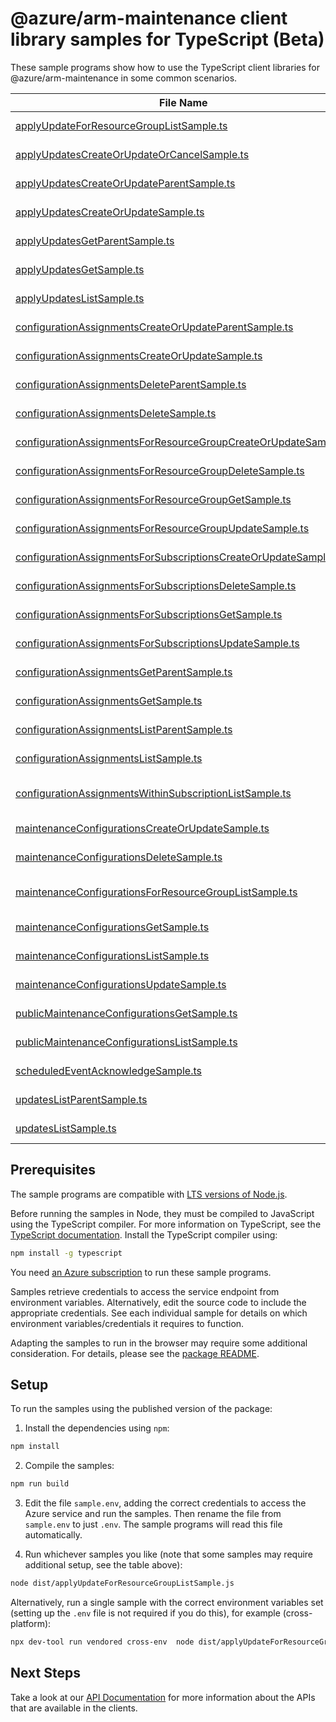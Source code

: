 # @azure/arm-maintenance client library samples for TypeScript (Beta)

These sample programs show how to use the TypeScript client libraries for @azure/arm-maintenance in some common scenarios.

| **File Name**                                                                                                                   | **Description**                                                                                                                                                                                      |
| ------------------------------------------------------------------------------------------------------------------------------- | ---------------------------------------------------------------------------------------------------------------------------------------------------------------------------------------------------- |
| [applyUpdateForResourceGroupListSample.ts][applyupdateforresourcegrouplistsample]                                               | get Configuration records within a subscription and resource group x-ms-original-file: 2023-10-01-preview/ApplyUpdatesResourceGroup_List.json                                                        |
| [applyUpdatesCreateOrUpdateOrCancelSample.ts][applyupdatescreateorupdateorcancelsample]                                         | apply maintenance updates to resource x-ms-original-file: 2023-10-01-preview/ApplyUpdates_CreateOrUpdateOnly_NoCancellation.json                                                                     |
| [applyUpdatesCreateOrUpdateParentSample.ts][applyupdatescreateorupdateparentsample]                                             | apply maintenance updates to resource with parent x-ms-original-file: 2023-10-01-preview/ApplyUpdates_CreateOrUpdateParent.json                                                                      |
| [applyUpdatesCreateOrUpdateSample.ts][applyupdatescreateorupdatesample]                                                         | apply maintenance updates to resource x-ms-original-file: 2023-10-01-preview/ApplyUpdates_CreateOrUpdate.json                                                                                        |
| [applyUpdatesGetParentSample.ts][applyupdatesgetparentsample]                                                                   | track maintenance updates to resource with parent x-ms-original-file: 2023-10-01-preview/ApplyUpdates_GetParent.json                                                                                 |
| [applyUpdatesGetSample.ts][applyupdatesgetsample]                                                                               | track maintenance updates to resource x-ms-original-file: 2023-10-01-preview/ApplyUpdates_Get.json                                                                                                   |
| [applyUpdatesListSample.ts][applyupdateslistsample]                                                                             | get Configuration records within a subscription x-ms-original-file: 2023-10-01-preview/ApplyUpdates_List.json                                                                                        |
| [configurationAssignmentsCreateOrUpdateParentSample.ts][configurationassignmentscreateorupdateparentsample]                     | register configuration for resource. x-ms-original-file: 2023-10-01-preview/ConfigurationAssignments_CreateOrUpdateParent.json                                                                       |
| [configurationAssignmentsCreateOrUpdateSample.ts][configurationassignmentscreateorupdatesample]                                 | register configuration for resource. x-ms-original-file: 2023-10-01-preview/ConfigurationAssignments_CreateOrUpdate.json                                                                             |
| [configurationAssignmentsDeleteParentSample.ts][configurationassignmentsdeleteparentsample]                                     | unregister configuration for resource. x-ms-original-file: 2023-10-01-preview/ConfigurationAssignments_DeleteParent.json                                                                             |
| [configurationAssignmentsDeleteSample.ts][configurationassignmentsdeletesample]                                                 | unregister configuration for resource. x-ms-original-file: 2023-10-01-preview/ConfigurationAssignments_Delete.json                                                                                   |
| [configurationAssignmentsForResourceGroupCreateOrUpdateSample.ts][configurationassignmentsforresourcegroupcreateorupdatesample] | register configuration for resource. x-ms-original-file: 2023-10-01-preview/ConfigurationAssignmentsForResourceGroup_CreateOrUpdate.json                                                             |
| [configurationAssignmentsForResourceGroupDeleteSample.ts][configurationassignmentsforresourcegroupdeletesample]                 | unregister configuration for resource. x-ms-original-file: 2023-10-01-preview/ConfigurationAssignmentsForResourceGroup_Delete.json                                                                   |
| [configurationAssignmentsForResourceGroupGetSample.ts][configurationassignmentsforresourcegroupgetsample]                       | get configuration assignment for resource.. x-ms-original-file: 2023-10-01-preview/ConfigurationAssignmentsForResourceGroup_Get.json                                                                 |
| [configurationAssignmentsForResourceGroupUpdateSample.ts][configurationassignmentsforresourcegroupupdatesample]                 | register configuration for resource. x-ms-original-file: 2023-10-01-preview/ConfigurationAssignmentsForResourceGroup_UpdateForResource.json                                                          |
| [configurationAssignmentsForSubscriptionsCreateOrUpdateSample.ts][configurationassignmentsforsubscriptionscreateorupdatesample] | register configuration for resource. x-ms-original-file: 2023-10-01-preview/ConfigurationAssignmentsForSubscriptions_CreateOrUpdate.json                                                             |
| [configurationAssignmentsForSubscriptionsDeleteSample.ts][configurationassignmentsforsubscriptionsdeletesample]                 | unregister configuration for resource. x-ms-original-file: 2023-10-01-preview/ConfigurationAssignmentsForSubscriptions_Delete.json                                                                   |
| [configurationAssignmentsForSubscriptionsGetSample.ts][configurationassignmentsforsubscriptionsgetsample]                       | get configuration assignment for resource. x-ms-original-file: 2023-10-01-preview/ConfigurationAssignmentsForSubscriptions_Get.json                                                                  |
| [configurationAssignmentsForSubscriptionsUpdateSample.ts][configurationassignmentsforsubscriptionsupdatesample]                 | register configuration for resource. x-ms-original-file: 2023-10-01-preview/ConfigurationAssignmentsForSubscriptions_UpdateForResource.json                                                          |
| [configurationAssignmentsGetParentSample.ts][configurationassignmentsgetparentsample]                                           | get configuration assignment for resource.. x-ms-original-file: 2023-10-01-preview/ConfigurationAssignments_GetParent.json                                                                           |
| [configurationAssignmentsGetSample.ts][configurationassignmentsgetsample]                                                       | get configuration assignment for resource.. x-ms-original-file: 2023-10-01-preview/ConfigurationAssignments_Get.json                                                                                 |
| [configurationAssignmentsListParentSample.ts][configurationassignmentslistparentsample]                                         | list configurationAssignments for resource. x-ms-original-file: 2023-10-01-preview/ConfigurationAssignments_ListParent.json                                                                          |
| [configurationAssignmentsListSample.ts][configurationassignmentslistsample]                                                     | get Configuration records within a subscription and resource group x-ms-original-file: 2023-10-01-preview/ConfigurationAssignments_List.json                                                         |
| [configurationAssignmentsWithinSubscriptionListSample.ts][configurationassignmentswithinsubscriptionlistsample]                 | [UNSUPPORTED] Get configuration assignment within a subscription. This API is not implemented yet. x-ms-original-file: 2023-10-01-preview/ConfigurationAssignmentsResultWithinSubscription_List.json |
| [maintenanceConfigurationsCreateOrUpdateSample.ts][maintenanceconfigurationscreateorupdatesample]                               | create or Update configuration record x-ms-original-file: 2023-10-01-preview/MaintenanceConfigurations_CreateOrUpdateForResource.json                                                                |
| [maintenanceConfigurationsDeleteSample.ts][maintenanceconfigurationsdeletesample]                                               | delete Configuration record x-ms-original-file: 2023-10-01-preview/MaintenanceConfigurations_DeleteForResource.json                                                                                  |
| [maintenanceConfigurationsForResourceGroupListSample.ts][maintenanceconfigurationsforresourcegrouplistsample]                   | get Configuration records within a subscription and resource group x-ms-original-file: 2023-10-01-preview/MaintenanceConfigurationsResourceGroup_List.json                                           |
| [maintenanceConfigurationsGetSample.ts][maintenanceconfigurationsgetsample]                                                     | get Configuration record x-ms-original-file: 2023-10-01-preview/MaintenanceConfigurations_GetForResource.json                                                                                        |
| [maintenanceConfigurationsListSample.ts][maintenanceconfigurationslistsample]                                                   | get Configuration records within a subscription x-ms-original-file: 2023-10-01-preview/MaintenanceConfigurations_List.json                                                                           |
| [maintenanceConfigurationsUpdateSample.ts][maintenanceconfigurationsupdatesample]                                               | patch configuration record x-ms-original-file: 2023-10-01-preview/MaintenanceConfigurations_UpdateForResource.json                                                                                   |
| [publicMaintenanceConfigurationsGetSample.ts][publicmaintenanceconfigurationsgetsample]                                         | get Public Maintenance Configuration record x-ms-original-file: 2023-10-01-preview/PublicMaintenanceConfigurations_GetForResource.json                                                               |
| [publicMaintenanceConfigurationsListSample.ts][publicmaintenanceconfigurationslistsample]                                       | get Public Maintenance Configuration records x-ms-original-file: 2023-10-01-preview/PublicMaintenanceConfigurations_List.json                                                                        |
| [scheduledEventAcknowledgeSample.ts][scheduledeventacknowledgesample]                                                           | post Scheduled Event Acknowledgement x-ms-original-file: 2023-10-01-preview/ScheduledEvents_Acknowledge.json                                                                                         |
| [updatesListParentSample.ts][updateslistparentsample]                                                                           | get updates to resources. x-ms-original-file: 2023-10-01-preview/Updates_ListParent.json                                                                                                             |
| [updatesListSample.ts][updateslistsample]                                                                                       | get updates to resources. x-ms-original-file: 2023-10-01-preview/Updates_List.json                                                                                                                   |

## Prerequisites

The sample programs are compatible with [LTS versions of Node.js](https://github.com/nodejs/release#release-schedule).

Before running the samples in Node, they must be compiled to JavaScript using the TypeScript compiler. For more information on TypeScript, see the [TypeScript documentation][typescript]. Install the TypeScript compiler using:

```bash
npm install -g typescript
```

You need [an Azure subscription][freesub] to run these sample programs.

Samples retrieve credentials to access the service endpoint from environment variables. Alternatively, edit the source code to include the appropriate credentials. See each individual sample for details on which environment variables/credentials it requires to function.

Adapting the samples to run in the browser may require some additional consideration. For details, please see the [package README][package].

## Setup

To run the samples using the published version of the package:

1. Install the dependencies using `npm`:

```bash
npm install
```

2. Compile the samples:

```bash
npm run build
```

3. Edit the file `sample.env`, adding the correct credentials to access the Azure service and run the samples. Then rename the file from `sample.env` to just `.env`. The sample programs will read this file automatically.

4. Run whichever samples you like (note that some samples may require additional setup, see the table above):

```bash
node dist/applyUpdateForResourceGroupListSample.js
```

Alternatively, run a single sample with the correct environment variables set (setting up the `.env` file is not required if you do this), for example (cross-platform):

```bash
npx dev-tool run vendored cross-env  node dist/applyUpdateForResourceGroupListSample.js
```

## Next Steps

Take a look at our [API Documentation][apiref] for more information about the APIs that are available in the clients.

[applyupdateforresourcegrouplistsample]: https://github.com/Azure/azure-sdk-for-js/blob/main/sdk/maintenance/arm-maintenance/samples/v1-beta/typescript/src/applyUpdateForResourceGroupListSample.ts
[applyupdatescreateorupdateorcancelsample]: https://github.com/Azure/azure-sdk-for-js/blob/main/sdk/maintenance/arm-maintenance/samples/v1-beta/typescript/src/applyUpdatesCreateOrUpdateOrCancelSample.ts
[applyupdatescreateorupdateparentsample]: https://github.com/Azure/azure-sdk-for-js/blob/main/sdk/maintenance/arm-maintenance/samples/v1-beta/typescript/src/applyUpdatesCreateOrUpdateParentSample.ts
[applyupdatescreateorupdatesample]: https://github.com/Azure/azure-sdk-for-js/blob/main/sdk/maintenance/arm-maintenance/samples/v1-beta/typescript/src/applyUpdatesCreateOrUpdateSample.ts
[applyupdatesgetparentsample]: https://github.com/Azure/azure-sdk-for-js/blob/main/sdk/maintenance/arm-maintenance/samples/v1-beta/typescript/src/applyUpdatesGetParentSample.ts
[applyupdatesgetsample]: https://github.com/Azure/azure-sdk-for-js/blob/main/sdk/maintenance/arm-maintenance/samples/v1-beta/typescript/src/applyUpdatesGetSample.ts
[applyupdateslistsample]: https://github.com/Azure/azure-sdk-for-js/blob/main/sdk/maintenance/arm-maintenance/samples/v1-beta/typescript/src/applyUpdatesListSample.ts
[configurationassignmentscreateorupdateparentsample]: https://github.com/Azure/azure-sdk-for-js/blob/main/sdk/maintenance/arm-maintenance/samples/v1-beta/typescript/src/configurationAssignmentsCreateOrUpdateParentSample.ts
[configurationassignmentscreateorupdatesample]: https://github.com/Azure/azure-sdk-for-js/blob/main/sdk/maintenance/arm-maintenance/samples/v1-beta/typescript/src/configurationAssignmentsCreateOrUpdateSample.ts
[configurationassignmentsdeleteparentsample]: https://github.com/Azure/azure-sdk-for-js/blob/main/sdk/maintenance/arm-maintenance/samples/v1-beta/typescript/src/configurationAssignmentsDeleteParentSample.ts
[configurationassignmentsdeletesample]: https://github.com/Azure/azure-sdk-for-js/blob/main/sdk/maintenance/arm-maintenance/samples/v1-beta/typescript/src/configurationAssignmentsDeleteSample.ts
[configurationassignmentsforresourcegroupcreateorupdatesample]: https://github.com/Azure/azure-sdk-for-js/blob/main/sdk/maintenance/arm-maintenance/samples/v1-beta/typescript/src/configurationAssignmentsForResourceGroupCreateOrUpdateSample.ts
[configurationassignmentsforresourcegroupdeletesample]: https://github.com/Azure/azure-sdk-for-js/blob/main/sdk/maintenance/arm-maintenance/samples/v1-beta/typescript/src/configurationAssignmentsForResourceGroupDeleteSample.ts
[configurationassignmentsforresourcegroupgetsample]: https://github.com/Azure/azure-sdk-for-js/blob/main/sdk/maintenance/arm-maintenance/samples/v1-beta/typescript/src/configurationAssignmentsForResourceGroupGetSample.ts
[configurationassignmentsforresourcegroupupdatesample]: https://github.com/Azure/azure-sdk-for-js/blob/main/sdk/maintenance/arm-maintenance/samples/v1-beta/typescript/src/configurationAssignmentsForResourceGroupUpdateSample.ts
[configurationassignmentsforsubscriptionscreateorupdatesample]: https://github.com/Azure/azure-sdk-for-js/blob/main/sdk/maintenance/arm-maintenance/samples/v1-beta/typescript/src/configurationAssignmentsForSubscriptionsCreateOrUpdateSample.ts
[configurationassignmentsforsubscriptionsdeletesample]: https://github.com/Azure/azure-sdk-for-js/blob/main/sdk/maintenance/arm-maintenance/samples/v1-beta/typescript/src/configurationAssignmentsForSubscriptionsDeleteSample.ts
[configurationassignmentsforsubscriptionsgetsample]: https://github.com/Azure/azure-sdk-for-js/blob/main/sdk/maintenance/arm-maintenance/samples/v1-beta/typescript/src/configurationAssignmentsForSubscriptionsGetSample.ts
[configurationassignmentsforsubscriptionsupdatesample]: https://github.com/Azure/azure-sdk-for-js/blob/main/sdk/maintenance/arm-maintenance/samples/v1-beta/typescript/src/configurationAssignmentsForSubscriptionsUpdateSample.ts
[configurationassignmentsgetparentsample]: https://github.com/Azure/azure-sdk-for-js/blob/main/sdk/maintenance/arm-maintenance/samples/v1-beta/typescript/src/configurationAssignmentsGetParentSample.ts
[configurationassignmentsgetsample]: https://github.com/Azure/azure-sdk-for-js/blob/main/sdk/maintenance/arm-maintenance/samples/v1-beta/typescript/src/configurationAssignmentsGetSample.ts
[configurationassignmentslistparentsample]: https://github.com/Azure/azure-sdk-for-js/blob/main/sdk/maintenance/arm-maintenance/samples/v1-beta/typescript/src/configurationAssignmentsListParentSample.ts
[configurationassignmentslistsample]: https://github.com/Azure/azure-sdk-for-js/blob/main/sdk/maintenance/arm-maintenance/samples/v1-beta/typescript/src/configurationAssignmentsListSample.ts
[configurationassignmentswithinsubscriptionlistsample]: https://github.com/Azure/azure-sdk-for-js/blob/main/sdk/maintenance/arm-maintenance/samples/v1-beta/typescript/src/configurationAssignmentsWithinSubscriptionListSample.ts
[maintenanceconfigurationscreateorupdatesample]: https://github.com/Azure/azure-sdk-for-js/blob/main/sdk/maintenance/arm-maintenance/samples/v1-beta/typescript/src/maintenanceConfigurationsCreateOrUpdateSample.ts
[maintenanceconfigurationsdeletesample]: https://github.com/Azure/azure-sdk-for-js/blob/main/sdk/maintenance/arm-maintenance/samples/v1-beta/typescript/src/maintenanceConfigurationsDeleteSample.ts
[maintenanceconfigurationsforresourcegrouplistsample]: https://github.com/Azure/azure-sdk-for-js/blob/main/sdk/maintenance/arm-maintenance/samples/v1-beta/typescript/src/maintenanceConfigurationsForResourceGroupListSample.ts
[maintenanceconfigurationsgetsample]: https://github.com/Azure/azure-sdk-for-js/blob/main/sdk/maintenance/arm-maintenance/samples/v1-beta/typescript/src/maintenanceConfigurationsGetSample.ts
[maintenanceconfigurationslistsample]: https://github.com/Azure/azure-sdk-for-js/blob/main/sdk/maintenance/arm-maintenance/samples/v1-beta/typescript/src/maintenanceConfigurationsListSample.ts
[maintenanceconfigurationsupdatesample]: https://github.com/Azure/azure-sdk-for-js/blob/main/sdk/maintenance/arm-maintenance/samples/v1-beta/typescript/src/maintenanceConfigurationsUpdateSample.ts
[publicmaintenanceconfigurationsgetsample]: https://github.com/Azure/azure-sdk-for-js/blob/main/sdk/maintenance/arm-maintenance/samples/v1-beta/typescript/src/publicMaintenanceConfigurationsGetSample.ts
[publicmaintenanceconfigurationslistsample]: https://github.com/Azure/azure-sdk-for-js/blob/main/sdk/maintenance/arm-maintenance/samples/v1-beta/typescript/src/publicMaintenanceConfigurationsListSample.ts
[scheduledeventacknowledgesample]: https://github.com/Azure/azure-sdk-for-js/blob/main/sdk/maintenance/arm-maintenance/samples/v1-beta/typescript/src/scheduledEventAcknowledgeSample.ts
[updateslistparentsample]: https://github.com/Azure/azure-sdk-for-js/blob/main/sdk/maintenance/arm-maintenance/samples/v1-beta/typescript/src/updatesListParentSample.ts
[updateslistsample]: https://github.com/Azure/azure-sdk-for-js/blob/main/sdk/maintenance/arm-maintenance/samples/v1-beta/typescript/src/updatesListSample.ts
[apiref]: https://learn.microsoft.com/javascript/api/@azure/arm-maintenance?view=azure-node-preview
[freesub]: https://azure.microsoft.com/free/
[package]: https://github.com/Azure/azure-sdk-for-js/tree/main/sdk/maintenance/arm-maintenance/README.md
[typescript]: https://www.typescriptlang.org/docs/home.html
